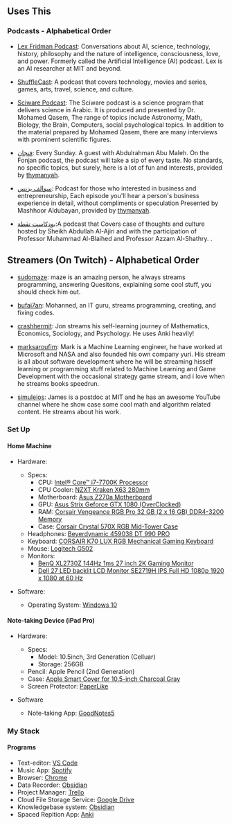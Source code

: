 ## Uses This


### Podcasts - Alphabetical Order


* [Lex Fridman Podcast](https://open.spotify.com/show/2MAi0BvDc6GTFvKFPXnkCL): Conversations about AI, science, technology, history, philosophy and the nature of intelligence, consciousness, love, and power. Formerly called the Artificial Intelligence (AI) podcast. Lex is an AI researcher at MIT and beyond.

* [ShuffleCast](https://ar-podcast.com/shufflecast/): A podcast that covers technology, movies and series, games, arts, travel, science, and culture.  

* [Sciware Podcast](https://www.sciwarepod.com/): The Sciware podcast is a science program that delivers science in Arabic. It is produced and presented by Dr. Mohamed Qasem, The range of topics include Astronomy, Math, Biology, the Brain, Computers, social psychological topics. In addition to the material prepared by Mohamed Qasem, there are many interviews with prominent scientific figures.

* [فنجان](https://thmanyah.com/podcasts/fnjan/): Every Sunday. A guest with Abdulrahman Abu Maleh. On the Fonjan podcast, the podcast will take a sip of every taste. No standards, no specific topics, but surely, here is a lot of fun and interests, provided by [thymanyah](https://thmanyah.com).

* [سوالف بزنس](https://thmanyah.com/podcasts/swalif/): Podcast for those who interested in business and entrepreneurship, Each episode you'll hear a person's business experience in detail, without compliments or speculation Presented by Mashhoor Aldubayan, provided by [thymanyah](https://thmanyah.com).

* [بودكاست نقطة](https://noqta.podbean.com/):A podcast that Covers case of thoughts and culture hosted by Sheikh Abdullah Al-Ajiri and with the participation of Professor Muhammad Al-Blaihed and Professor Azzam Al-Shathry. .


## Streamers (On Twitch) - Alphabetical Order

* [sudomaze](https://www.twitch.tv/sudomaze): maze is an amazing person, he always streams programming, answering Quesitons, explaining some cool stuff, you should check him out. 
* [bufai7an](https://www.twitch.tv/bufai7an): Mohanned, an IT guru, streams programming, creating, and fixing codes.
* [crashhermit](https://www.twitch.tv/crashhermit): Jon streams his self-learning journey of Mathematics, Economics, Sociology, and Psychology. He uses Anki heavily!

* [marksaroufim](https://www.twitch.tv/marksaroufim): Mark is a Machine Learning engineer, he have worked at Microsoft and NASA and also founded his own company yuri. His stream is all about software development where he will be streaming hisself learning or programming stuff related to Machine Learning and Game Development with the occasional strategy game stream, and i love when he  streams books speedrun.

* [simuleios](https://www.twitch.tv/simuleios): James is a postdoc at MIT and he has an awesome YouTube channel where he show case some cool math and algorithm related content. He streams about his work.

### Set Up

#### Home Machine

* Hardware:
    * Specs:
        * CPU: [Intel® Core™ i7-7700K Processor](https://www.amazon.com/Intel-i7-7700K-Desktop-Processor-unlocked/dp/B07KMDKM6P/ref=sr_1_1?dchild=1&keywords=Intel%C2%AE+Core%E2%84%A2+i7-7700K+Processor&qid=1613287211&sr=8-1)
        * CPU Cooler: [NZXT Kraken X63 280mm](https://www.amazon.com/NZXT-Kraken-X63-280mm-RL-KRX63-01/dp/B082DYR132/ref=sr_1_1?crid=2H15YURNTXL6I&dchild=1&keywords=nzxt+x62&qid=1613287227&sprefix=nzxt+x%2Caps%2C295&sr=8-1)
        * Motherboard: [Asus Z270a Motherboard](https://www.asus.com/Motherboards-Components/Motherboards/All-series/PRIME-Z270-A/)
        * GPU: [Asus Strix Geforce GTX 1080 (OverClocked)](https://www.amazon.com/ASUS-GeForce-Strix-Graphics-STRIX-GTX1080-A8G-GAMING/dp/B01K5F8MJK/ref=sr_1_1?dchild=1&keywords=asus+1080+oc&qid=1613287354&sr=8-1)
        * RAM: [Corsair Vengeance RGB Pro 32 GB (2 x 16 GB) DDR4-3200 Memory](https://www.amazon.com/Corsair-Vengeance-2x16GB-PC4-28800-Optimized/dp/B082DGZJ9C/ref=sr_1_1?crid=APTWDVHKD80N&dchild=1&keywords=corsair+vengeance+rgb+pro+32gb&qid=1613287383&sprefix=corsair+veng%2Caps%2C310&sr=8-1)
        * Case: [Corsair Crystal 570X RGB Mid-Tower Case](https://www.amazon.com/CORSAIR-Crystal-Mid-Tower-Tempered-Glass/dp/B01LE0ZKR2/ref=sr_1_1?crid=TKPJ74O6HDMS&dchild=1&keywords=corsair+x570&qid=1613287417&sprefix=corasair+x57%2Caps%2C293&sr=8-1)
    * Headphones: [Beyerdynamic 459038 DT 990 PRO](https://www.amazon.com/beyerdynamic-Over-Ear-Studio-Headphones-construction/dp/B0011UB9CQ)
    * Keyboard: [CORSAIR K70 LUX RGB Mechanical Gaming Keyboard](https://www.amazon.com/CORSAIR-K70-Mechanical-Gaming-Keyboard/dp/B073XW69VB)
    * Mouse: [Logitech G502](https://www.amazon.com/Logitech-Spectrum-Shifting-Personalized-Programmable/dp/B019OB663A)
    * Monitors:
      * [BenQ XL2730Z 144Hz 1ms 27 inch 2K Gaming Monitor](https://www.amazon.com/BenQ-XL2730Z-Monitor-Resolution-FreeSync/dp/B00TUK9D9K)
      * [Dell 27 LED backlit LCD Monitor SE2719H IPS Full HD 1080p 1920 x 1080 at 60 Hz](https://www.amazon.com/Dell-backlit-Monitor-SE2719H-1080p/dp/B07KW6HFD1/ref=sr_1_1?dchild=1&keywords=dell+27&qid=1613287574&sr=8-1)

* Software:
    * Operating System: [Windows 10](https://www.microsoft.com/en-gb/software-download/windows10)

#### Note-taking Device (iPad Pro)

* Hardware:
    * Specs:
        * Model: 10.5inch, 3rd Generation (Celluar)
        * Storage: 256GB
    * Pencil: Apple Pencil (2nd Generation)
    * Case: [Apple Smart Cover for 10.5-inch Charcoal Gray](https://www.extra.com/en-sa/mobiles-tablets/tablets-accessories/tablet-cases/apple-smart-cover-for-10-5-inch-ipad-pro-air-3rd-gen-7th-8th-gen-charcoal-gray/p/100045742?gclid=CjwKCAiAjp6BBhAIEiwAkO9WuitRooPEtPxt2-ZfZco223NUwPEMALUDm-SThoNqBsyasjFp_anZVxoCaPIQAvD_BwE)
    * Screen Protector: [PaperLike](https://www.amazon.com/BERSEM-Paper-Like-Protector-Anti-Glare-Installation/dp/B07N362JCW)

* Software
    * Note-taking App: [GoodNotes5](https://www.goodnotes.com/)

### My Stack

#### Programs

* Text-editor: [VS Code](https://code.visualstudio.com/) 
* Music App: [Spotify](https://www.spotify.com/)
* Browser: [Chrome](https://www.google.com/chrome/)
* Data Recorder: [Obsidian](https://www.notion.so/)
* Project Manager: [Trello](https://trello.com)
* Cloud File Storage Service: [Google Drive](https://www.google.com/drive/)
* Knowledgebase system: [Obsidian](https://obsidian.md/)
* Spaced Repition App: [Anki](https://ankiweb.net/about)